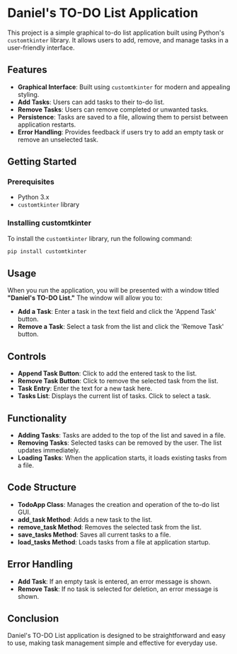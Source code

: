 # Daniel's TO-DO List Application

This project is a simple graphical to-do list application built using Python's `customtkinter` library. It allows users to add, remove, and manage tasks in a user-friendly interface.

## Features

- **Graphical Interface**: Built using `customtkinter` for modern and appealing styling.
- **Add Tasks**: Users can add tasks to their to-do list.
- **Remove Tasks**: Users can remove completed or unwanted tasks.
- **Persistence**: Tasks are saved to a file, allowing them to persist between application restarts.
- **Error Handling**: Provides feedback if users try to add an empty task or remove an unselected task.

## Getting Started

### Prerequisites

- Python 3.x
- `customtkinter` library

### Installing customtkinter

To install the `customtkinter` library, run the following command:

```bash
pip install customtkinter
```

## Usage

When you run the application, you will be presented with a window titled **"Daniel's TO-DO List."** The window will allow you to:

- **Add a Task**: Enter a task in the text field and click the 'Append Task' button.
- **Remove a Task**: Select a task from the list and click the 'Remove Task' button.

## Controls

- **Append Task Button**: Click to add the entered task to the list.
- **Remove Task Button**: Click to remove the selected task from the list.
- **Task Entry**: Enter the text for a new task here.
- **Tasks List**: Displays the current list of tasks. Click to select a task.

## Functionality

- **Adding Tasks**: Tasks are added to the top of the list and saved in a file.
- **Removing Tasks**: Selected tasks can be removed by the user. The list updates immediately.
- **Loading Tasks**: When the application starts, it loads existing tasks from a file.

## Code Structure

- **TodoApp Class**: Manages the creation and operation of the to-do list GUI.
- **add_task Method**: Adds a new task to the list.
- **remove_task Method**: Removes the selected task from the list.
- **save_tasks Method**: Saves all current tasks to a file.
- **load_tasks Method**: Loads tasks from a file at application startup.

## Error Handling

- **Add Task**: If an empty task is entered, an error message is shown.
- **Remove Task**: If no task is selected for deletion, an error message is shown.

## Conclusion

Daniel's TO-DO List application is designed to be straightforward and easy to use, making task management simple and effective for everyday use.
